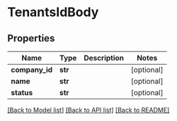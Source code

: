# TenantsIdBody

## Properties
Name | Type | Description | Notes
------------ | ------------- | ------------- | -------------
**company_id** | **str** |  | [optional] 
**name** | **str** |  | [optional] 
**status** | **str** |  | [optional] 

[[Back to Model list]](../README.md#documentation-for-models) [[Back to API list]](../README.md#documentation-for-api-endpoints) [[Back to README]](../README.md)

